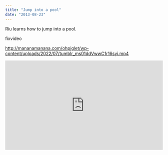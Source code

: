 ```yaml
---
title: "Jump into a pool"
date: "2013-08-23"
---
```


Riu learns how to jump into a pool.

fixvideo

http://mananamanana.com/ohpiglet/wp-content/uploads/2022/07/tumblr_ms01ddVwwC1r16syi.mp4

<div style="padding:56.67% 0 0 0;position:relative;"><iframe src="https://player.vimeo.com/video/993577491?badge=0&amp;autopause=0&amp;player_id=0&amp;app_id=58479" frameborder="0" allow="autoplay; fullscreen; picture-in-picture; clipboard-write" style="position:absolute;top:0;left:0;width:100%;height:100%;" title="tumblr_ms01ddVwwC1r16syi"></iframe></div><script src="https://player.vimeo.com/api/player.js"></script>
